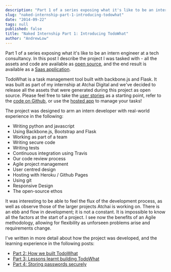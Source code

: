 ```yaml
---
description: "Part 1 of a series exposing what it's like to be an intern engineer at a tech consultancy."
slug: "naked-internship-part-1-introducing-todowhat"
date: "2014-09-22"
tags: null
published: false
title: "Naked Internship Part 1: Introducing TodoWhat"
author: "AndrewLow"
---
```


Part 1 of a series exposing what it's like to be an intern engineer at a tech consultancy. In this post I describe the project I was tasked with  - all the assets and code are available as [open source](https://github.com/atchai/todowhat), and the end result is available as a [Saas application](https://todowhat.herokuapp.com/).

TodoWhat is a task management tool built with backbone.js and Flask. It was built as part of my internship at Atchai Digital and we've decided to release all the assets that were generated during this project as open source. Please feel free to take the [user stories](https://github.com/atchai/todowhat/wiki/User-Stories) as a starting point, refer to the [code on Github](https://github.com/atchai/todowhat), or use the [hosted app](http://todowhat.herokuapp.com/) to manage your tasks!

The project was designed to arm an intern developer with real-world experience in the following:

* Writing python and javascript
* Using Backbone.js, Bootstrap and Flask
* Working as part of a team
* Writing secure code
* Writing tests
* Continuous integration using Travis
* Our code review process
* Agile project management
* User centred design
* Hosting with Heroku / Github Pages
* Using git
* Responsive Design
* The open-source ethos

It was interesting to be able to feel the flux of the development process, as well as observe those of the larger projects Atchai is working on. There is an ebb and flow in development; it is not a constant. It is impossible to know all the factors at the start of a project. I see now the benefits of an Agile methodology, allowing for flexibility as unforseen problems arise and requirements change.

I've written in more detail about how the project was developed, and the learning experience in the following posts:

* [Part 2: How we built TodoWhat](/blog/naked-internship-part-2-how-we-built-todowhat)
* [Part 3: Lessons learnt building TodoWhat](/blog/naked-internship-part-3-lessons-what-not-do)
* [Part 4: Storing passwords securely](/blog/naked-internship-part-4-storing-passwords-securely)
